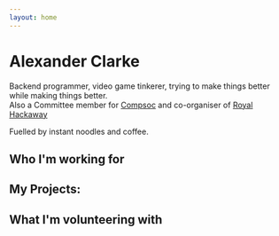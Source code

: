 ```yaml
---
layout: home
---
```



# Alexander Clarke

Backend programmer, video game tinkerer, trying to make things better while making things better.
<br>
Also a Committee member for [Compsoc](https://computingsociety.co.uk/#/) and co-organiser of [Royal Hackaway](http://royalhackaway.com/)

Fuelled by instant noodles and coffee.

## Who I'm working for

## My Projects:

## What I'm volunteering with

<br>
<br>
